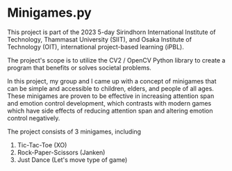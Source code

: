 # Minigames.py

This project is part of the 2023 5-day Sirindhorn International Institute of Technology, Thammasat University (SIIT), and Osaka Institute of Technology (OIT), international project-based learning (iPBL). 

The project's scope is to utilize the CV2 / OpenCV Python library to create a program that benefits or solves societal problems.

In this project, my group and I came up with a concept of minigames that can be simple and accessible to children, elders, and people of all ages. These minigames are proven to be effective in increasing attention span and emotion control development, which contrasts with modern games which have side effects of reducing attention span and altering emotion control negatively.

The project consists of 3 minigames, including
1. Tic-Tac-Toe (XO)
2. Rock-Paper-Scissors (Janken)
3. Just Dance (Let's move type of game)
